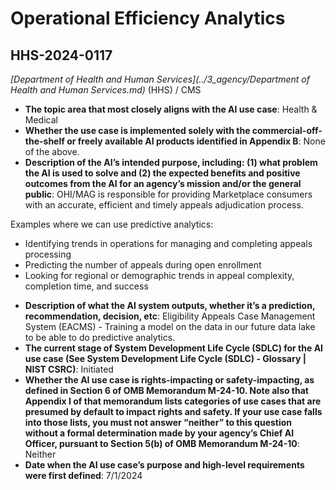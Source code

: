 # Operational Efficiency Analytics
## HHS-2024-0117
_[Department of Health and Human Services](../3_agency/Department of Health and Human Services.md)_ (HHS) / CMS


+ **The topic area that most closely aligns with the AI use case**: Health & Medical
+ **Whether the use case is implemented solely with the commercial-off-the-shelf or freely available AI products identified in Appendix B**: None of the above.
+ **Description of the AI’s intended purpose, including: (1) what problem the AI is used to solve and (2) the expected benefits and positive outcomes from the AI for an agency’s mission and/or the general public**: OHI/MAG is responsible for providing Marketplace consumers with an accurate, efficient and timely appeals adjudication process.

Examples where we can use predictive analytics:
 * Identifying trends in operations for managing and completing appeals processing
* Predicting the number of appeals during open enrollment
* Looking for regional or demographic trends in appeal complexity, completion time, and success
+ **Description of what the AI system outputs, whether it’s a prediction, recommendation, decision, etc**: Eligibility Appeals Case Management System (EACMS) - Training a model on the data in our future data lake to be able to do predictive analytics.
+ **The current stage of System Development Life Cycle (SDLC) for the AI use case (See System Development Life Cycle (SDLC) - Glossary | NIST CSRC)**: Initiated
+ **Whether the AI use case is rights-impacting or safety-impacting, as defined in Section 6 of OMB Memorandum M-24-10. Note also that Appendix I of that memorandum lists categories of use cases that are presumed by default to impact rights and safety. If your use case falls into those lists, you must not answer “neither” to this question without a formal determination made by your agency’s Chief AI Officer, pursuant to Section 5(b) of OMB Memorandum M-24-10**: Neither
+ **Date when the AI use case’s purpose and high-level requirements were first defined**: 7/1/2024